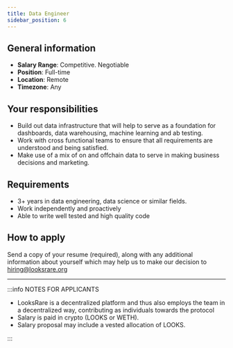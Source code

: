 ```yaml
---
title: Data Engineer
sidebar_position: 6
---
```


## General information

- **Salary Range**: Competitive. Negotiable
- **Position**: Full-time
- **Location**: Remote
- **Timezone**: Any

## Your responsibilities

- Build out data infrastructure that will help to serve as a foundation for dashboards, data warehousing, machine learning and ab testing.
- Work with cross functional teams to ensure that all requirements are understood and being satisfied.
- Make use of a mix of on and offchain data to serve in making business decisions and marketing.

## Requirements

- 3+ years in data engineering, data science or similar fields.
- Work independently and proactively
- Able to write well tested and high quality code

## How to apply

Send a copy of your resume (required), along with any additional information about yourself which may help us to make our decision to hiring@looksrare.org

---

:::info NOTES FOR APPLICANTS

- LooksRare is a decentralized platform and thus also employs the team in a decentralized way, contributing as individuals towards the protocol
- Salary is paid in crypto (LOOKS or WETH).
- Salary proposal may include a vested allocation of LOOKS.

:::
